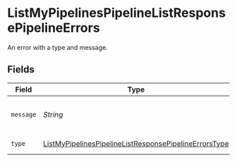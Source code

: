# ListMyPipelinesPipelineListResponsePipelineErrors

An error with a type and message.


## Fields

| Field                                                                                                                                     | Type                                                                                                                                      | Required                                                                                                                                  | Description                                                                                                                               |
| ----------------------------------------------------------------------------------------------------------------------------------------- | ----------------------------------------------------------------------------------------------------------------------------------------- | ----------------------------------------------------------------------------------------------------------------------------------------- | ----------------------------------------------------------------------------------------------------------------------------------------- |
| `message`                                                                                                                                 | *String*                                                                                                                                  | :heavy_check_mark:                                                                                                                        | A human-readable error message.                                                                                                           |
| `type`                                                                                                                                    | [ListMyPipelinesPipelineListResponsePipelineErrorsType](../../models/operations/ListMyPipelinesPipelineListResponsePipelineErrorsType.md) | :heavy_check_mark:                                                                                                                        | The type of error.                                                                                                                        |